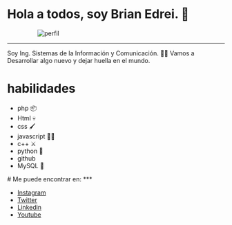 #  Hola a todos, soy Brian Edrei. 🖖 

 <img src="https://instagram.ftlc1-1.fna.fbcdn.net/v/t51.2885-19/s150x150/248439028_1337465993356769_1240898899502381446_n.jpg?_nc_ht=instagram.ftlc1-1.fna.fbcdn.net&_nc_cat=105&_nc_ohc=x86AOR9b1LYAX88lhvc&edm=AP_V10EBAAAA&ccb=7-4&oh=aa523434fabc2418dd55fad5cfbef432&oe=619F8F37&_nc_sid=4f375e" style= "padding-left:70px;" Alt="perfil">

***
Soy Ing. Sistemas de la Información y Comunicación. 👨‍💻
Vamos a Desarrollar algo nuevo y dejar huella en el mundo.

# habilidades 
<ul>
 <li> php 📦 </li>
 <li> Html 💀 </li>
 <li> css 🖌️ </li>
 <li> javascript 🏃‍♂️ </li>
 <li> c++ ⚔️ </li>
 <li> python 🐍 </li>
 <li> github </li>
 <li> MySQL 🐬 </li>
 </ul>
# Me puede encontrar en:
***
<ul>
  <li><a href="https://www.instagram.com/bemg_develop/?hl=es-la">Instagram</a></li>
  <li><a href="https://twitter.com/BemgDevelop">Twitter</a></li>
  <li><a href="https://www.linkedin.com/in/brian-edrei-mart%C3%ADnez-garc%C3%ADa-4203311a1/">Linkedin</a></li>
 <li><a href="https://www.youtube.com/channel/UC3kKfYQ3xQPVNSVOiidftcQ">Youtube</a></li>
</ul>
